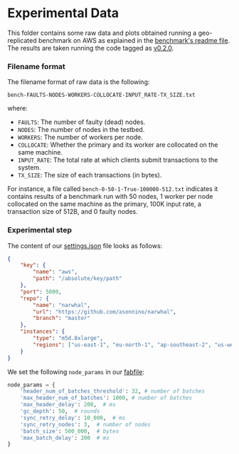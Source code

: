 # Experimental Data

This folder contains some raw data and plots obtained running a geo-replicated benchmark on AWS as explained in the [benchmark's readme file](https://github.com/iotaledger/iota/blob/main/narwhal/benchmark/README.md). The results are taken running the code tagged as [v0.2.0](https://github.com/asonnino/narwhal/tree/v0.2.0).

### Filename format

The filename format of raw data is the following:

```
bench-FAULTS-NODES-WORKERS-COLLOCATE-INPUT_RATE-TX_SIZE.txt
```

where:

- `FAULTS`: The number of faulty (dead) nodes.
- `NODES`: The number of nodes in the testbed.
- `WORKERS`: The number of workers per node.
- `COLLOCATE`: Whether the primary and its worker are collocated on the same machine.
- `INPUT_RATE`: The total rate at which clients submit transactions to the system.
- `TX_SIZE`: The size of each transactions (in bytes).

For instance, a file called `bench-0-50-1-True-100000-512.txt` indicates it contains results of a benchmark run with 50 nodes, 1 worker per node collocated on the same machine as the primary, 100K input rate, a transaction size of 512B, and 0 faulty nodes.

### Experimental step

The content of our [settings.json](https://github.com/iotaledger/iota/blob/main/narwhal/benchmark/settings.json) file looks as follows:

```json
{
    "key": {
        "name": "aws",
        "path": "/absolute/key/path"
    },
    "port": 5000,
    "repo": {
        "name": "narwhal",
        "url": "https://github.com/asonnino/narwhal",
        "branch": "master"
    },
    "instances": {
        "type": "m5d.8xlarge",
        "regions": ["us-east-1", "eu-north-1", "ap-southeast-2", "us-west-1", "ap-northeast-1"]
    }
}
```

We set the following `node_params` in our [fabfile](https://github.com/iotaledger/iota/blob/main/narwhal/benchmark/fabfile.py):

```python
node_params = {
    'header_num_of_batches_threshold': 32, # number of batches
    'max_header_num_of_batches': 1000, # number of batches
    'max_header_delay': 200,  # ms
    'gc_depth': 50,  # rounds
    'sync_retry_delay': 10_000,  # ms
    'sync_retry_nodes': 3,  # number of nodes
    'batch_size': 500_000,  # bytes
    'max_batch_delay': 200  # ms
}
```
